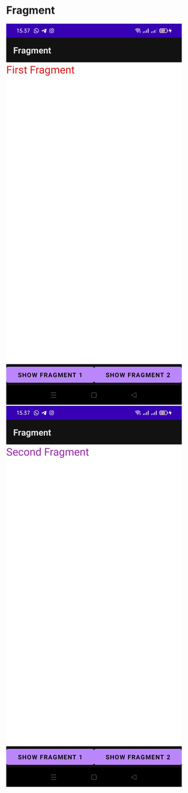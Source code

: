 # Fragment
![alt text](https://github.com/ManggalaKZ/Fragment/blob/master/WhatsApp%20Image%202021-02-24%20at%2015.39.07%20(3).jpeg)
![alt text](https://github.com/ManggalaKZ/Fragment/blob/master/WhatsApp%20Image%202021-02-24%20at%2015.39.07%20(4).jpeg)
